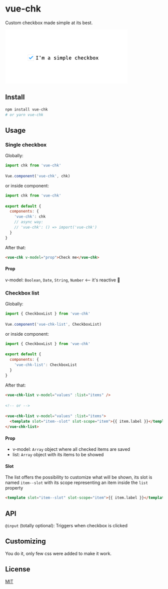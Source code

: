 # vue-chk

Custom checkbox made simple at its best.

![Simple example](https://raw.githubusercontent.com/eliamartani/vue-chk/master/doc/assets/chk.png 'Simple example')

## Install

```bash
npm install vue-chk
# or yarn vue-chk
```

## Usage

### Single checkbox

Globally:

```javascript
import chk from 'vue-chk'

Vue.component('vue-chk', chk)
```

or inside component:

```javascript
import chk from 'vue-chk'

export default {
  components: {
    'vue-chk': chk
    // async way:
    // 'vue-chk': () => import('vue-chk')
  }
}
```

After that:

```html
<vue-chk v-model="prop">Check me</vue-chk>
```

#### Prop

v-model: `Boolean`, `Date`, `String`, `Number` <-- it's reactive 💪

### Checkbox list

Globally:

```javascript
import { CheckboxList } from 'vue-chk'

Vue.component('vue-chk-list', CheckboxList)
```

or inside component:

```javascript
import { CheckboxList } from 'vue-chk'

export default {
  components: {
    'vue-chk-list': CheckboxList
  }
}
```

After that:

```html
<vue-chk-list v-model="values" :list="items" />

<!-- or -->

<vue-chk-list v-model="values" :list="items">
  <template slot="item--slot" slot-scope="item">{{ item.label }}</template>
</vue-chk-list>
```

#### Prop

- v-model: `Array` object where all checked items are saved
- list: `Array` object with its items to be showed

#### Slot

The list offers the possibility to customize what will be shown, its slot is named `item--slot` with its scope representing an item inside the `list` property

```html
<template slot="item--slot" slot-scope="item">{{ item.label }}</template>
```

## API

`@input` (totally optional): Triggers when checkbox is clicked

## Customizing

You do it, only few css were added to make it work.

## License

[MIT](LICENSE)
